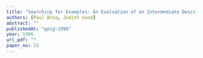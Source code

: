 ```yaml
---
title: "Searching for Examples: An Evaluation of an Intermediate Description Language for a Techniques Editor"
authors: [Paul Brna, Judith Good]
abstract: ""
publishedAt: "ppig-1996"
year: 1996
url_pdf: ""
paper_no: 13
---
```

